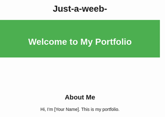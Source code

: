 # Just-a-weeb-<!DOCTYPE html>
<html lang="en">
<head>
    <meta charset="UTF-8">
    <meta name="viewport" content="width=device-width, initial-scale=1.0">
    <title>My Portfolio</title>
    <style>
        body { font-family: Arial, sans-serif; margin: 0; padding: 0; text-align: center; }
        header { background: #4CAF50; color: white; padding: 1em 0; }
        section { padding: 2em; }
    </style>
</head>
<body>
    <header>
        <h1>Welcome to My Portfolio</h1>
    </header>
    <section>
        <h2>About Me</h2>
        <p>Hi, I’m [Your Name]. This is my portfolio.</p>
    </section>
</body>
</html>
